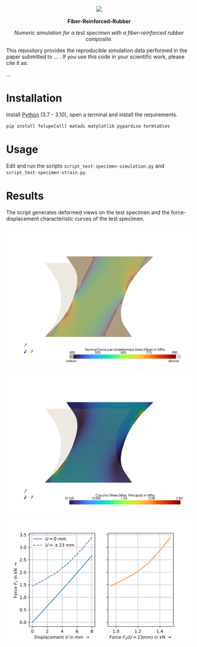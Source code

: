 <p align="center">
  <a href="https://felupe.readthedocs.io/en/latest/?badge=latest"><img src="https://user-images.githubusercontent.com/5793153/235789118-eb03eb25-2556-401d-8a0f-580f37e72f8d.png" height="40px"/></a>
  <p align="center"><b>Fiber-Reinforced-Rubber</b></p>
  <p align="center"><em>Numeric simulation for a test specimen with a fiber-reinforced rubber composite.</em></p>
</p>

This repository provides the reproducible simulation data performed in the paper submitted to ... . If you use this code in your scientific work, please cite it as:

...

# Installation
Install [Python](https://www.python.org/downloads/) (3.7 - 3.10), open a terminal and install the requirements.

```
pip install felupe[all] matadi matplotlib pypardiso termtables
```

# Usage
Edit and run the scripts `script_test-specimen-simulation.py` and `script_test-specimen-strain.py`.

# Results
The script generates deformed views on the test specimen and the force-displacement characteristic curves of the test specimen.

![](results/test_specimen_deformed_fibre.png)

![](results/test_specimen_deformed_rubber.png)

![](results/test_specimen_forces_vs_displacement.svg)

